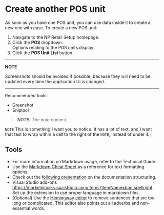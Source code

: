 # Create another POS unit

As soon as you have one POS unit, you can use data inside it to create a new one with ease. To create a new POS unit:

1. Navigate to the NP Retail Setup homepage.
2. Click the **POS** dropdown.  
  Options relating to the POS units display.
3. Click the **POS Unit List** button.

---
**NOTE**

Screenshots should be avoided if possible, because they will need to be updated every time the application UI is changed.

---

Recommended tools:
- Greenshot
- Sniptool


> **_NOTE:_**  The note content.

`NOTE`  This is something I want you to notice. It has a lot of text, and I want that text to wrap within a cell to the right of the `NOTE`, instead of under it.|



## Tools
- For more information on Markdown usage, refer to the Technical Guide.
- Use the [Markdown Cheat Sheet](https://www.markdownguide.org/cheat-sheet/) as a reference for text formatting options.
- Check out the [following presentation](https://documentation.divio.com/) on the documentation structuring.
- Visual Studio add-ons  
  https://marketplace.visualstudio.com/items?itemName=ban.spellright Set up the extension to use proper language in markdown files.  
- (Optional) Use the [Hemingway editor](https://hemingwayapp.com/) to remove sentences that are too long or complicated. This editor also points out all adverbs and non-essential words.
  